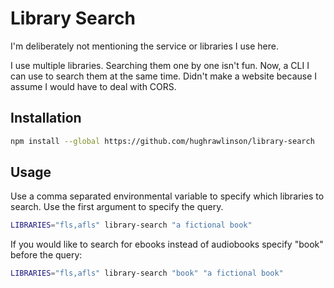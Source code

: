 # Library Search

I'm deliberately not mentioning the service or libraries I use here.

I use multiple libraries. Searching them one by one isn't fun. Now, a CLI I can
use to search them at the same time. Didn't make a website because I assume I
would have to deal with CORS.

## Installation

```sh
npm install --global https://github.com/hughrawlinson/library-search
```

## Usage

Use a comma separated environmental variable to specify which libraries to
search. Use the first argument to specify the query.

```sh
LIBRARIES="fls,afls" library-search "a fictional book"
```

If you would like to search for ebooks instead of audiobooks specify "book" before the query:

```sh
LIBRARIES="fls,afls" library-search "book" "a fictional book"
```
